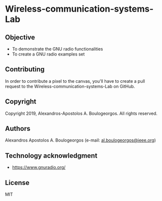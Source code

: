 # Wireless-communication-systems-Lab

## Objective
- To demonstrate the GNU radio functionalities
- To create a GNU radio examples set

## Contributing
In order to contribute a pixel to the canvas, you'll have to create a pull request to the Wireless-communication-systems-Lab on GitHub.

## Copyright
Copyright 2019, Alexandros-Apostolos A. Boulogeorgos. All rights reserved.

## Authors
Alexandros Apostolos A. Boulogeorgos (e-mail: al.boulogeorgos@ieee.org)

## Technology acknowledgment
- https://www.gnuradio.org/ 

## License 
MIT 
